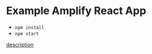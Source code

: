 # Example Amplify React App

* `npm install`
* `npm start`

[description](https://figmentresearch.com/aws/cdkamplify-repo)
